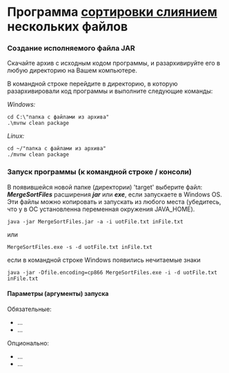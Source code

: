 # Программа <ins>сортировки слиянием</ins> нескольких файлов


### Создание исполняемого файла JAR
Скачайте архив с исходным кодом программы, и разархивируйте его в любую директорию на Вашем компьютере.

В командной строке перейдите в директорию, в которую разархивировали код программы и выполните следующие команды:

*Windows:*

    cd C:\"папка с файлами из архива"
    .\mvnw clean package

*Linux:*

    cd ~/"папка с файлами из архива"
    ./mvnw clean package

### Запуск программы (к командной строке / консоли)
В появившейся новой папке (директории) 'target' выберите файл: **_MergeSortFiles_** расширения **_jar_** или **_exe_**, 
если запускаете в Windows OS.
Эти файлы можно копировать и запускать из любого места 
(убедитесь, что у в ОС установленна переменная окружения JAVA_HOME).

    java -jar MergeSortFiles.jar -a -i uotFile.txt inFile.txt 
или

    MergeSortFiles.exe -s -d uotFile.txt inFile.txt
если в командной строке Windows появились нечитаемые знаки

    java -jar -Dfile.encoding=cp866 MergeSortFiles.exe -i -d uotFile.txt inFile.txt

#### Параметры (аргументы) запуска
Обязательные:
* ...
* ...

Опционально:
* ...
* ...